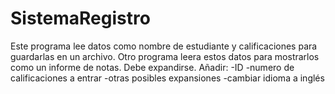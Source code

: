 SistemaRegistro
===============
Este programa lee datos como nombre de estudiante y calificaciones para guardarlas en un archivo.
Otro programa leera estos datos para mostrarlos como un informe de notas.
Debe expandirse.
Añadir:
-ID
-numero de calificaciones a entrar
-otras posibles expansiones
-cambiar idioma a inglés
